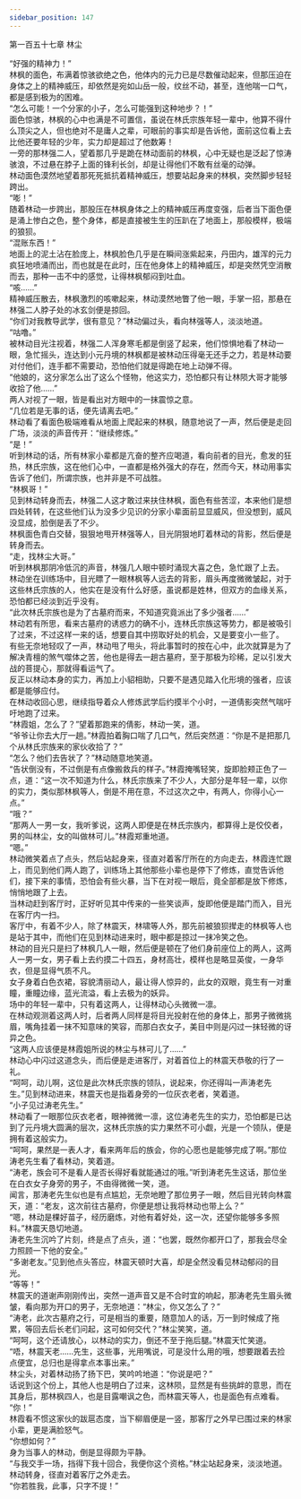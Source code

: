 ```yaml
---
sidebar_position: 147
---
```

 第一百五十七章 林尘


“好强的精神力！”  
林枫的面色，布满着惊骇欲绝之色，他体内的元力已是尽数催动起来，但那压迫在身体之上的精神威压，却依然是宛如山岳一般，纹丝不动，甚至，连他喘一口气，都是感到极为的困难。  
“怎么可能！一个分家的小子，怎么可能强到这种地步？！”  
面色惊骇，林枫的心中也满是不可置信，虽说在林氏宗族年轻一辈中，他算不得什么顶尖之人，但也绝对不是庸人之辈，可眼前的事实却是告诉他，面前这位看上去比他还要年轻的少年，实力却是超过了他数筹！  
一旁的那林强二人，望着那几乎是跪在林动面前的林枫，心中无疑也是泛起了惊涛骇浪，不过悬在脖子上面的锋利长剑，却是让得他们不敢有丝毫的动弹。  
林动面色漠然地望着那死死抵抗着精神威压，想要站起身来的林枫，突然脚步轻轻跨出。  
“嘭！”  
随着林动一步跨出，那股压在林枫身体之上的精神威压再度变强，后者当下面色便是涌上惨白之色，整个身体，都是直接被生生的压趴在了地面上，那般模样，极端的狼狈。  
“混账东西！”  
地面上的泥土沾在脸庞上，林枫脸色几乎是在瞬间涨紫起来，丹田内，雄浑的元力疯狂地喷涌而出，而也就是在此时，压在他身体上的精神威压，却是突然凭空消散而去，那种一击不中的感觉，让得林枫郁闷到吐血。  
“咳……”  
精神威压散去，林枫激烈的咳嗽起来，林动漠然地瞥了他一眼，手掌一招，那悬在林强二人脖子处的冰玄剑便是掠回。  
“你们对我教导武学，很有意见？”林动偏过头，看向林强等人，淡淡地道。  
“咕噜。”  
被林动目光注视着，林强二人浑身寒毛都是倒竖了起来，他们惊惧地看了林动一眼，急忙摇头，连达到小元丹境的林枫都是被林动压得毫无还手之力，若是林动要对付他们，连手都不需要动，恐怕他们就是得跪在地上动弹不得。  
“他娘的，这分家怎么出了这么个怪物，他这实力，恐怕都只有让林陨大哥才能够收拾了他……”  
两人对视了一眼，皆是看出对方眼中的一抹震惊之意。  
“几位若是无事的话，便先请离去吧。”  
林动看了看面色极端难看从地面上爬起来的林枫，随意地说了一声，然后便是走回广场，淡淡的声音传开：“继续修炼。”  
“是！”  
听到林动的话，所有林家小辈都是亢奋的整齐应喝道，看向前者的目光，愈发的狂热，林氏宗族，这在他们心中，一直都是格外强大的存在，然而今天，林动用事实告诉了他们，所谓宗族，也并非是不可战胜。  
“林枫哥！”  
见到林动转身而去，林强二人这才敢过来扶住林枫，面色有些苦涩，本来他们是想四处转转，在这些他们认为没多少见识的分家小辈面前显显威风，但没想到，威风没显成，脸倒是丢了不少。  
林枫面色青白交替，狠狠地甩开林强等人，目光阴狠地盯着林动的背影，然后便是转身而去。  
“走，找林尘大哥。”  
听到林枫那阴冷低沉的声音，林强几人眼中顿时涌现大喜之色，急忙跟了上去。  
林动坐在训练场中，目光瞟了一眼林枫等人远去的背影，眉头再度微微皱起，对于这些林氏宗族的人，他实在是没有什么好感，虽说都是姓林，但双方的血缘关系，恐怕都已经淡到近乎没有。  
“此次林氏宗族也是为了古墓府而来，不知道究竟派出了多少强者……”  
林动若有所思，看来古墓府的诱惑力的确不小，连林氏宗族这等势力，都是被吸引了过来，不过这样一来的话，想要自其中捞取好处的机会，又是要变小一些了。  
有些无奈地轻叹了一声，林动甩了甩头，将此事暂时的按在心中，此次就算是为了解决青檀的煞气噬体之苦，他也是得去一趟古墓府，至于那极为珍稀，足以引发大战的菩提心，那就得看运气了。  
反正以林动本身的实力，再加上小貂相助，只要不是遇见踏入化形境的强者，应该都是能够应付。  
在林动收回心思，继续指导着众人修炼武学后约摸半个小时，一道倩影突然气喘吁吁地跑了过来。  
“林霞姐，怎么了？”望着那跑来的倩影，林动一笑，道。  
“爷爷让你去大厅一趟。”林霞拍着胸口喘了几口气，然后突然道：“你是不是把那几个从林氏宗族来的家伙收拾了？”  
“怎么？他们去告状了？”林动随意地笑道。  
“告状倒没有，不过倒是有点像搬救兵的样子。”林霞掩嘴轻笑，旋即脸颊正色了一点，道：“这一次不知道为什么，林氏宗族来了不少人，大部分是年轻一辈，以你的实力，类似那林枫等人，倒是不用在意，不过这次之中，有两人，你得小心一点。”  
“哦？”  
“那两人一男一女，我听爹说，这两人即便是在林氏宗族内，都算得上是佼佼者，男的叫林尘，女的叫做林可儿。”林霞郑重地道。  
“嗯。”  
林动微笑着点了点头，然后站起身来，径直对着客厅所在的方向走去，林霞连忙跟上，而见到他们两人跑了，训练场上其他那些小辈也是停下了修炼，直觉告诉他们，接下来的事情，恐怕会有些火暴，当下在对视一眼后，竟全部都是放下修炼，悄悄地跟了上去。  
当林动赶到客厅时，正好听见其中传来的一些笑谈声，旋即他便是踏门而入，目光在客厅内一扫。  
客厅中，有着不少人，除了林震天，林啸等人外，那先前被狼狈撵走的林枫等人也是站于其中，而他们在见到林动进来时，眼中都是掠过一抹冷笑之色。  
林动的目光只是扫了林枫几人一眼，然后便是顿在了他们身前座位上的两人，这两人一男一女，男子看上去约摸二十四五，身材高壮，模样也是略显英俊，一身华衣，但是显得气质不凡。  
女子身着白色衣裙，容貌清丽动人，最让得人惊异的，此女的双眼，竟生有一对重瞳，重瞳边缘，蓝光流溢，看上去极为的妖异。  
场中的年轻一辈中，只有着这两人，让得林动心头微微一凛。  
在林动观测着这两人时，后者两人同样是将目光投射在他的身体上，那男子微微挑眉，嘴角挂着一抹不知意味的笑容，而那白衣女子，美目中则是闪过一抹轻微的讶异之色。  
“这两人应该便是林霞姐所说的林尘与林可儿了……”  
林动心中闪过这道念头，而后便是走进客厅，对着首位上的林震天恭敬的行了一礼。  
“呵呵，动儿啊，这位是此次林氏宗族的领队，说起来，你还得叫一声涛老先生。”见到林动进来，林震天也是指着身旁的一位灰衣老者，笑着道。  
“小子见过涛老先生。”  
林动看了一眼那位灰衣老者，眼神微微一凛，这位涛老先生的实力，恐怕都是已达到了元丹境大圆满的层次，这林氏宗族的实力果然不可小觑，光是一个领队，便是拥有着这般实力。  
“呵呵，果然是一表人才，看来两年后的族会，你的心愿也是能够完成了啊。”那位涛老先生看了看林动，笑着道。  
“涛老，族会可不是看人是否长得好看就能通过的哦。”听到涛老先生这话，那位坐在白衣女子身旁的男子，不由得微微一笑，道。  
闻言，那涛老先生似也是有点尴尬，无奈地瞪了那位男子一眼，然后目光转向林震天，道：“老友，这次前往古墓府，你便是想让我将林动也带上么？”  
“嗯，林动是棵好苗子，经历磨炼，对他有着好处，这一次，还望你能够多多照料。”林震天恳切地道。  
涛老先生沉吟了片刻，终是点了点头，道：“也罢，既然你都开口了，那我会尽全力照顾一下他的安全。”  
“多谢老友。”见到他点头答应，林震天顿时大喜，却是全然没看见林动郁闷的目光。  
“等等！”  
林震天的道谢声刚刚传出，突然一道声音又是不合时宜的响起，那涛老先生眉头微皱，看向那为开口的男子，无奈地道：“林尘，你又怎么了？”  
“涛老，此次古墓府之行，可是相当的重要，随意加人的话，万一到时候成了拖累，等回去后长老们问起，这可如何交代？”林尘笑笑，道。  
“呵呵，这个还请放心，以林动的实力，倒还不至于拖后腿。”林震天忙笑道。  
“唔，林震天老……先生，这些事，光用嘴说，可是没什么用的哦，想要跟着去捡点便宜，总归也是得拿点本事出来。”  
林尘头，对着林动扬了扬下巴，笑吟吟地道：“你说是吧？”  
话说到这个份上，其他人也是明白了过来，这林陨，显然是有些挑衅的意思，而在其身后，那林枫四人，也是目露嘲讽之色，而林震天等人，也是面色有点难看。  
“你！”  
林霞看不惯这家伙的跋扈态度，当下柳眉便是一竖，那客厅之外早已围过来的林家小辈，更是满脸怒气。  
“你想如何？”  
身为当事人的林动，倒是显得颇为平静。  
“与我交手一场，挡得下我十回合，我便你这个资格。”林尘站起身来，淡淡地道。  
林动转身，径直对着客厅之外走去。  
“你若胜我，此事，只字不提！”  
  
  
